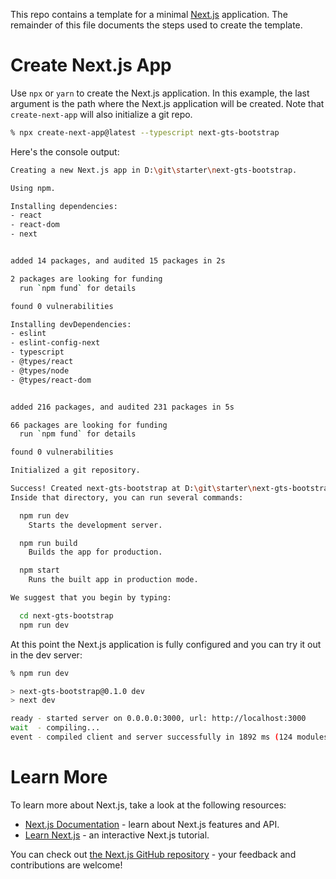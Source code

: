 This repo contains a template for a minimal [Next.js](https://nextjs.org/) application. The remainder of this file documents the steps used to create the template.

# Create Next.js App

Use `npx` or `yarn` to create the Next.js application. In this example, the last argument is the path where the Next.js application will be created. Note that `create-next-app` will also initialize a git repo.

~~~bash
% npx create-next-app@latest --typescript next-gts-bootstrap
~~~

Here's the console output:
~~~bash
Creating a new Next.js app in D:\git\starter\next-gts-bootstrap.

Using npm.

Installing dependencies:
- react
- react-dom
- next


added 14 packages, and audited 15 packages in 2s

2 packages are looking for funding
  run `npm fund` for details

found 0 vulnerabilities

Installing devDependencies:
- eslint
- eslint-config-next
- typescript
- @types/react
- @types/node
- @types/react-dom


added 216 packages, and audited 231 packages in 5s

66 packages are looking for funding
  run `npm fund` for details

found 0 vulnerabilities

Initialized a git repository.

Success! Created next-gts-bootstrap at D:\git\starter\next-gts-bootstrap
Inside that directory, you can run several commands:

  npm run dev
    Starts the development server.

  npm run build
    Builds the app for production.

  npm start
    Runs the built app in production mode.

We suggest that you begin by typing:

  cd next-gts-bootstrap
  npm run dev
~~~

At this point the Next.js application is fully configured and you can try it out in the dev server:

~~~bash
% npm run dev

> next-gts-bootstrap@0.1.0 dev
> next dev

ready - started server on 0.0.0.0:3000, url: http://localhost:3000
wait  - compiling...
event - compiled client and server successfully in 1892 ms (124 modules)
~~~

# Learn More

To learn more about Next.js, take a look at the following resources:

- [Next.js Documentation](https://nextjs.org/docs) - learn about Next.js features and API.
- [Learn Next.js](https://nextjs.org/learn) - an interactive Next.js tutorial.

You can check out [the Next.js GitHub repository](https://github.com/vercel/next.js/) - your feedback and contributions are welcome!

